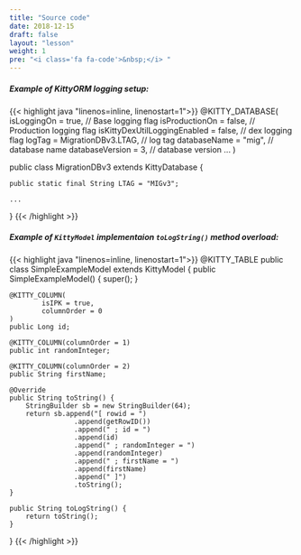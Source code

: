 ```yaml
---
title: "Source code"
date: 2018-12-15
draft: false
layout: "lesson"
weight: 1
pre: "<i class='fa fa-code'>&nbsp;</i> "
---
```

##### Example of KittyORM logging setup:
{{< highlight java "linenos=inline, linenostart=1">}}
@KITTY_DATABASE(
        isLoggingOn = true, // Base logging flag
        isProductionOn = false, // Production logging flag
        isKittyDexUtilLoggingEnabled = false, // dex logging flag
        logTag = MigrationDBv3.LTAG, // log tag
        databaseName = "mig", // database name
        databaseVersion = 3, // database version
        ...
)

public class MigrationDBv3 extends KittyDatabase {

    public static final String LTAG = "MIGv3";
    
    ...
}
{{< /highlight >}}

##### Example of `KittyModel` implementaion `toLogString()` method overload:

{{< highlight java "linenos=inline, linenostart=1">}}
@KITTY_TABLE
public class SimpleExampleModel extends KittyModel {
    public SimpleExampleModel() {
        super();
    }

    @KITTY_COLUMN(
            isIPK = true,
            columnOrder = 0
    )
    public Long id;

    @KITTY_COLUMN(columnOrder = 1)
    public int randomInteger;

    @KITTY_COLUMN(columnOrder = 2)
    public String firstName;

    @Override
    public String toString() {
        StringBuilder sb = new StringBuilder(64);
        return sb.append("[ rowid = ")
                    .append(getRowID())
                    .append(" ; id = ")
                    .append(id)
                    .append(" ; randomInteger = ")
                    .append(randomInteger)
                    .append(" ; firstName = ")
                    .append(firstName)
                    .append(" ]")
                    .toString();
    }

    public String toLogString() {
        return toString();
    }
}
{{< /highlight >}}
